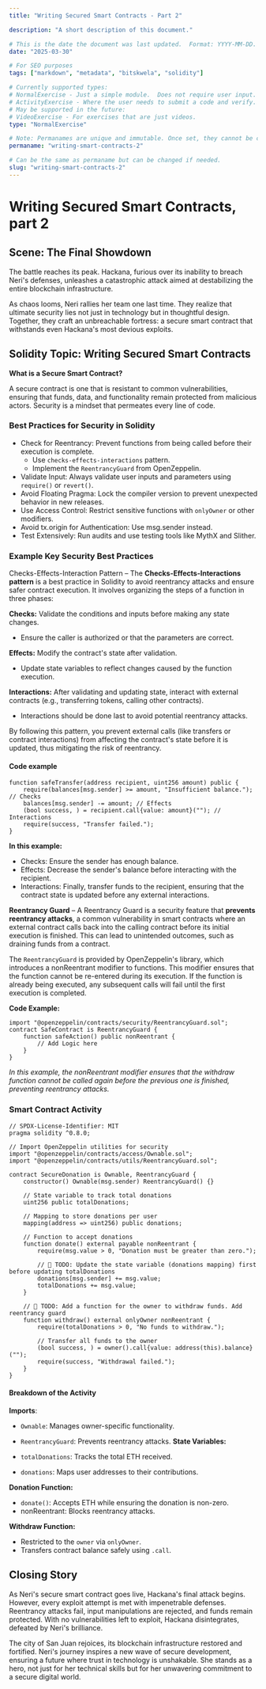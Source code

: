 ```yaml
---
title: "Writing Secured Smart Contracts - Part 2"

description: "A short description of this document."

# This is the date the document was last updated.  Format: YYYY-MM-DD.
date: "2025-03-30"

# For SEO purposes
tags: ["markdown", "metadata", "bitskwela", "solidity"]

# Currently supported types:
# NormalExercise - Just a simple module.  Does not require user input.
# ActivityExercise - Where the user needs to submit a code and verify.  As of now, no backend verification.
# May be supported in the future:
# VideoExercise - For exercises that are just videos.
type: "NormalExercise"

# Note: Permanames are unique and immutable. Once set, they cannot be changed.  You may change the filename but not this.
permaname: "writing-smart-contracts-2"

# Can be the same as permaname but can be changed if needed.
slug: "writing-smart-contracts-2"
---
```


# Writing Secured Smart Contracts, part 2

## Scene: The Final Showdown

The battle reaches its peak. Hackana, furious over its inability to breach Neri's defenses, unleashes a catastrophic attack aimed at destabilizing the entire blockchain infrastructure.

As chaos looms, Neri rallies her team one last time. They realize that ultimate security lies not just in technology but in thoughtful design. Together, they craft an unbreachable fortress: a secure smart contract that withstands even Hackana's most devious exploits.

## Solidity Topic: Writing Secured Smart Contracts

**What is a Secure Smart Contract?**

A secure contract is one that is resistant to common vulnerabilities, ensuring that funds, data, and functionality remain protected from malicious actors. Security is a mindset that permeates every line of code.

### Best Practices for Security in Solidity

- Check for Reentrancy: Prevent functions from being called before their execution is complete.
  - Use `checks-effects-interactions` pattern.
  - Implement the `ReentrancyGuard` from OpenZeppelin.
- Validate Input: Always validate user inputs and parameters using `require()` or `revert()`.
- Avoid Floating Pragma: Lock the compiler version to prevent unexpected behavior in new releases.
- Use Access Control: Restrict sensitive functions with `onlyOwner` or other modifiers.
- Avoid tx.origin for Authentication: Use msg.sender instead.
- Test Extensively: Run audits and use testing tools like MythX and Slither.

### Example Key Security Best Practices

Checks-Effects-Interaction Pattern – The **Checks-Effects-Interactions pattern** is a best practice in Solidity to avoid reentrancy attacks and ensure safer contract execution. It involves organizing the steps of a function in three phases:

**Checks:** Validate the conditions and inputs before making any state changes.

- Ensure the caller is authorized or that the parameters are correct.

**Effects:** Modify the contract's state after validation.

- Update state variables to reflect changes caused by the function execution.

**Interactions:** After validating and updating state, interact with external contracts (e.g., transferring tokens, calling other contracts).

- Interactions should be done last to avoid potential reentrancy attacks.

By following this pattern, you prevent external calls (like transfers or contract interactions) from affecting the contract's state before it is updated, thus mitigating the risk of reentrancy.

#### Code example

```solidity
function safeTransfer(address recipient, uint256 amount) public {
    require(balances[msg.sender] >= amount, "Insufficient balance."); // Checks
    balances[msg.sender] -= amount; // Effects
    (bool success, ) = recipient.call{value: amount}(""); // Interactions
    require(success, "Transfer failed.");
}
```

**In this example:**

- Checks: Ensure the sender has enough balance.
- Effects: Decrease the sender's balance before interacting with the recipient.
- Interactions: Finally, transfer funds to the recipient, ensuring that the contract state is updated before any external interactions.

**Reentrancy Guard** – A Reentrancy Guard is a security feature that **prevents reentrancy attacks**, a common vulnerability in smart contracts where an external contract calls back into the calling contract before its initial execution is finished. This can lead to unintended outcomes, such as draining funds from a contract.

The `ReentrancyGuard` is provided by OpenZeppelin's library, which introduces a nonReentrant modifier to functions. This modifier ensures that the function cannot be re-entered during its execution. If the function is already being executed, any subsequent calls will fail until the first execution is completed.

**Code Example:**

```solidity
import "@openzeppelin/contracts/security/ReentrancyGuard.sol";
contract SafeContract is ReentrancyGuard {
    function safeAction() public nonReentrant {
        // Add Logic here
    }
}
```

_In this example, the nonReentrant modifier ensures that the withdraw function cannot be called again before the previous one is finished, preventing reentrancy attacks._

### Smart Contract Activity

```solidity
// SPDX-License-Identifier: MIT
pragma solidity ^0.8.0;

// Import OpenZeppelin utilities for security
import "@openzeppelin/contracts/access/Ownable.sol";
import "@openzeppelin/contracts/utils/ReentrancyGuard.sol";

contract SecureDonation is Ownable, ReentrancyGuard {
    constructor() Ownable(msg.sender) ReentrancyGuard() {}

    // State variable to track total donations
    uint256 public totalDonations;

    // Mapping to store donations per user
    mapping(address => uint256) public donations;

    // Function to accept donations
    function donate() external payable nonReentrant {
        require(msg.value > 0, "Donation must be greater than zero.");

        // 🚩 TODO: Update the state variable (donations mapping) first before updating totalDonations
        donations[msg.sender] += msg.value;
        totalDonations += msg.value;
    }

    // 🚩 TODO: Add a function for the owner to withdraw funds. Add reentrancy guard
    function withdraw() external onlyOwner nonReentrant {
        require(totalDonations > 0, "No funds to withdraw.");

        // Transfer all funds to the owner
        (bool success, ) = owner().call{value: address(this).balance}("");
        require(success, "Withdrawal failed.");
    }
}
```

#### Breakdown of the Activity

**Imports**:

- `Ownable`: Manages owner-specific functionality.
- `ReentrancyGuard`: Prevents reentrancy attacks.
  **State Variables:**

- `totalDonations`: Tracks the total ETH received.
- `donations`: Maps user addresses to their contributions.

**Donation Function:**

- `donate()`: Accepts ETH while ensuring the donation is non-zero.
- nonReentrant: Blocks reentrancy attacks.

**Withdraw Function:**

- Restricted to the `owner` via `onlyOwner`.
- Transfers contract balance safely using `.call`.

## Closing Story

As Neri's secure smart contract goes live, Hackana's final attack begins. However, every exploit attempt is met with impenetrable defenses. Reentrancy attacks fail, input manipulations are rejected, and funds remain protected. With no vulnerabilities left to exploit, Hackana disintegrates, defeated by Neri's brilliance.

The city of San Juan rejoices, its blockchain infrastructure restored and fortified. Neri's journey inspires a new wave of secure development, ensuring a future where trust in technology is unshakable. She stands as a hero, not just for her technical skills but for her unwavering commitment to a secure digital world.
